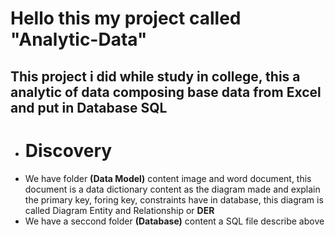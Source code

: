 # Hello this my project called "Analytic-Data"
<H2>This project i did while study in college, this a analytic of data composing base data from Excel and put in Database SQL</H2>
<ul>
<li><h1>Discovery</h1> </li>
  <li>We have folder <strong>(Data Model)</strong>  content image and word document, this document is a data dictionary content as the diagram made and explain the primary key, foring key, constraints have in database, this diagram is called 
    Diagram Entity and Relationship or <strong>DER</strong></li>

   <li> We have a seccond folder <strong>(Database)</strong> content a SQL file describe above</li> 
  
</ul>

